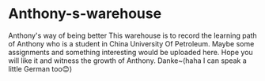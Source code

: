 # Anthony-s-warehouse
Anthony's way of being better
This warehouse is to record the learning path of Anthony who is a student in China University Of Petroleum.
Maybe some assignments and something interesting would be uploaded here.
Hope you will like it and witness the growth of Anthony.
Danke~(haha I can speak a little German too😊)
